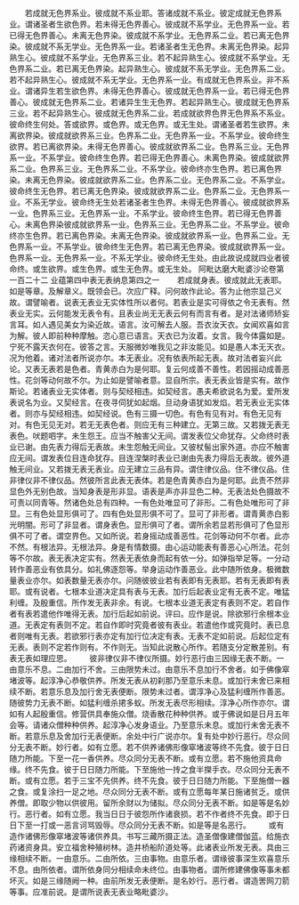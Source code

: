 <!-- { "loadSidebar": true } -->
　　若成就无色界系业。彼成就不系业耶。答诸成就不系业。彼定成就无色界系业。谓诸圣者生欲色界。若未得无色界善心。彼成就不系学业。无色界系一业。若已得无色界善心。未离无色界染。彼成就不系学业。无色界系二业。若已离无色界染。彼成就不系无学业。无色界系一业。若诸圣者生无色界。未离无色界染。起异熟生心。彼成就不系学业。无色界系三业。若不起异熟生心。彼成就不系学业。无色界系二业。若已离无色界染。起异熟生心。彼成就不系无学业。无色界系二业。若不起异熟生心。彼成就不系无学业。无色界系一业。有成就无色界系业。非不系业。谓诸异生若生欲色界。未得无色界善心。彼成就无色界系一业。若已得无色界善心。彼成就无色界系二业。若诸异生生无色界。若起异熟生心。彼成就无色界系三业。若不起异熟生心。彼成就无色界系二业。若成就欲界色界无色界系不系业。彼命终生何处。答或欲界。或色界。或无色界。或无生处。谓诸圣者若生欲界。未离欲界染。彼成就欲界系三业。色界系二业。无色界系一业。不系学业。彼命终生欲界。若已离欲界染。未得无色界善心。彼成就欲界系二业。色界系三业。无色界系一业。不系学业。彼命终生色界。若已得无色界善心。未离色界染。彼成就欲界系二业。色界系三业。无色界系二业。不系学业。彼命终亦生色界。若已离色界染。未离无色界染。彼成就欲界系二业。色界系二业。无色界系二业。不系学业。彼命终生无色界。若已离无色界染。彼成就欲界系二业。色界系二业。无色界系一业。不系无学业。彼命终无生处若诸圣者生色界。未得无色界善心。彼成就欲界系一业。色界系三业。无色界系一业。不系学业。彼命终生色界。若已得无色界善心。未离色界染彼成就欲界系一业。色界系三业。无色界系二业。不系学业。彼命终亦生色界。若已离色界染。未离无色界染。彼成就欲界系一业。色界系二业。无色界系一业。不系学业。彼命终生无色界。若已离无色界染。彼成就欲界系一业。色界系一业。无色界系一业。不系无学业。彼命终无生处。由此故说成就四业者彼命终。或生欲界。或生色界。或生无色界。或无生处。
阿毗达磨大毗婆沙论卷第一百二十二
业蕴第四中表无表纳息第四之一
　　若成就身表。彼成就此无表耶。如是等章。及解章义。既领会已。次应广释。问何故作此论。答为止他宗显己义故。谓譬喻者。说表无表业无实体性所以者何。若表业是实可得依之令无表有。然表业无实。云何能发无表令有。且表业尚无无表云何有而言有者。是对法诸师矫妄言耳。如人遇见美女为染近故。语言。汝可解去人服。吾衣汝天衣。女闻欢喜如言为解。彼人即前种种摩触。恣心意已语言。天衣已为汝着。女言。我今体露如是。宁死不露天衣何在。彼答之言。天服微妙唯我见之非汝能见。如是愚人本无天衣。况为他着。诸对法者所说亦尔。本无表业。况有依表所起无表。故对法者妄兴此论。又表无表若是色者。青黄赤白为是何耶。复云何成善不善性。若因摇动成善恶性。花剑等动何故不尔。为止如是譬喻者意。显自所宗。表无表业皆是实有。故作斯论。若诸表业无实体者。则与契经相违。如契经言。愚夫希欲说名为爱。爱所发表说名为业。又契经言。在夜寻伺犹如起烟。旦动身语犹如发焰。若无表业无实体者。则亦与契经相违。如契经说。色有三摄一切色。有色有见有对。有色无见有对。有色无见无对。若无无表色者。则应无有三种建立。无第三故。又若拨无表无表色。吠题呬字。未生怨王。应当不触害父无间。谓发表位父命犹存。父命终时表业已谢。由先表力得后无表故。未生怨触无间业。又彼杖髻出家外道。亦应不触害应无间。谓发表位目连命犹存。目连涅槃时表业已谢由先表力得后无表故。彼外道触无间业。又若拨无表无表业。应无建立三品有异。谓住律仪品。住不律仪品。住非律仪非不律仪品。然彼所言此表无表体。若是色青黄赤白为是何耶。此责不然非显色外无别色故。当知身表是形非显。语表是声亦非显色二种。无表法处色摄故不可责以同青等。然诸色处总有四种。一有色处唯显可了非形。二有色处唯形可了非显。三有色处显形俱可了。四有色处显形俱不可了。显可了非形者。谓青黄赤白影光明闇。形可了非显者。谓身表色。显形俱可了者。谓所余若显若形俱可了色显形俱不可了者。谓空界色。又如所说。若身摇动成善恶性。花剑等动何不尔者。此亦不然。有根法异。无根法异。身是有情数摄。由心运动能表有善恶心心所法。花剑等不尔故。表无表决定实有。然表无表依身而起有依一分。如弹指举足等。一分动转作善恶业有依具分。如礼佛逐怨等。举身运动作善恶业。此中随所依身。极微数量表业亦尔。如表数量无表亦尔。问随彼彼业若有表即有无表耶。若有无表即有表耶。或有说者。七根本业道决定具有表与无表。加行后起表业定有无表不定。唯猛利缠。及殷重信。所作发无表非余。有说。七根本业道无表定有表则不定。若自作者有表若遣他作唯得无表。加行后起如前说。评曰。应作是说。除欲邪行余根本业道。无表定有表则不定。若自作即时究竟者彼有表业。若遣他作或究竟时。表已息者则唯有无表。若欲邪行表亦定有加行位决定有表。无表不定如前说。后起位定有无表。表则不定若作则有。不作则无。当知此说散心所作。若随支分定散差别。有表无表如理应思。
　　彼非律仪非不律仪所摄。妙行恶行由三因缘无表不断。一由意乐不息。二由加行不舍。三由限势未过。由意乐不息加行不舍者。如于佛像窣堵波等。起淳净心恭敬供养。所发无表从初刹那乃至意乐未息。或加行未舍已来相续不断。若意乐息及加行舍无表便断。限势未过者。谓淳净心及猛利缠所作善恶。随彼势力无表不断。如猛利缠杀捃多蚁。所发无表尽形相续。淳净心所作亦尔。谓如有人起殷重信。修营供具奉施众僧。烧香散花种种供养。或于佛说如是日月五年会等。请诸众僧种种供养。起淳净心发身语业。乃至意乐未息。或加行未舍无表不断。若意乐息及舍加行无表便断。余处中行广说亦尔。复有处中妙行恶行。尽众同分无表不断。妙行者。如有立愿。若不供养诸佛形像窣堵波等终不先食。彼于日日随力所能。下至一花一香供养。尽众同分无表不断。或有立愿。若不施他资具命缘。终不先食。彼于日日随力所能。下至施他一抟之食半搩手衣。尽众同分无表不断。或有立愿。若于三宝不先供养。终不先食。彼于日日随力所能。下至施僧一器之食。或复涂扫一足之地。尽众同分无表不断。或有立愿每年某日施诸贫乏。或供养僧。即取少物以供彼用。留所余财以为储拟。尽众同分无表不断。如是等是名妙行。恶行者。如有立愿。我当日日于彼怨所作诸衰损。若不作者终不先食。即于日日下至一打或一恶言诃骂毁辱。尽众同分无表不断。如是等是名恶行。
　　或有造作诸佛形像窣堵波等诸供养具。书写三藏所摄正法。造圣僧像建僧伽蓝。给施衣药诸资身具。安立福舍种殖树林。造井桥船阶道处等。此诸表业所发无表。具由三缘相续不断。一由意乐。二由所依。三由事物。由意乐者。谓缘彼事深生欢喜意乐不息。由所依者。谓所依身同分相续命未终位。由事物者。谓所修建佛像等事未都坏灭。如是三缘随阙一种。由前所发无表便断。是名妙行。恶行者。谓造罟网刀箭等事。应准前说。是谓所说表无表业略毗婆沙。
